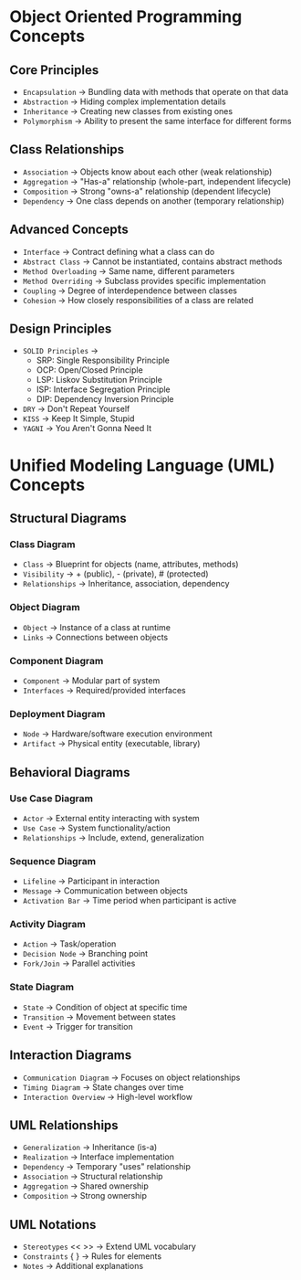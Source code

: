# Object Oriented Programming Concepts

## Core Principles
- `Encapsulation` → Bundling data with methods that operate on that data  
- `Abstraction` → Hiding complex implementation details  
- `Inheritance` → Creating new classes from existing ones  
- `Polymorphism` → Ability to present the same interface for different forms  

## Class Relationships
- `Association` → Objects know about each other (weak relationship)  
- `Aggregation` → "Has-a" relationship (whole-part, independent lifecycle)  
- `Composition` → Strong "owns-a" relationship (dependent lifecycle)  
- `Dependency` → One class depends on another (temporary relationship)  

## Advanced Concepts
- `Interface` → Contract defining what a class can do  
- `Abstract Class` → Cannot be instantiated, contains abstract methods  
- `Method Overloading` → Same name, different parameters  
- `Method Overriding` → Subclass provides specific implementation  
- `Coupling` → Degree of interdependence between classes  
- `Cohesion` → How closely responsibilities of a class are related  

## Design Principles
- `SOLID Principles` → 
  - SRP: Single Responsibility Principle  
  - OCP: Open/Closed Principle  
  - LSP: Liskov Substitution Principle  
  - ISP: Interface Segregation Principle  
  - DIP: Dependency Inversion Principle  
- `DRY` → Don't Repeat Yourself  
- `KISS` → Keep It Simple, Stupid  
- `YAGNI` → You Aren't Gonna Need It  

# Unified Modeling Language (UML) Concepts

## Structural Diagrams
### Class Diagram
- `Class` → Blueprint for objects (name, attributes, methods)  
- `Visibility` → + (public), - (private), # (protected)  
- `Relationships` → Inheritance, association, dependency  

### Object Diagram
- `Object` → Instance of a class at runtime  
- `Links` → Connections between objects  

### Component Diagram
- `Component` → Modular part of system  
- `Interfaces` → Required/provided interfaces  

### Deployment Diagram
- `Node` → Hardware/software execution environment  
- `Artifact` → Physical entity (executable, library)  

## Behavioral Diagrams
### Use Case Diagram
- `Actor` → External entity interacting with system  
- `Use Case` → System functionality/action  
- `Relationships` → Include, extend, generalization  

### Sequence Diagram
- `Lifeline` → Participant in interaction  
- `Message` → Communication between objects  
- `Activation Bar` → Time period when participant is active  

### Activity Diagram
- `Action` → Task/operation  
- `Decision Node` → Branching point  
- `Fork/Join` → Parallel activities  

### State Diagram
- `State` → Condition of object at specific time  
- `Transition` → Movement between states  
- `Event` → Trigger for transition  

## Interaction Diagrams
- `Communication Diagram` → Focuses on object relationships  
- `Timing Diagram` → State changes over time  
- `Interaction Overview` → High-level workflow  

## UML Relationships
- `Generalization` → Inheritance (is-a)  
- `Realization` → Interface implementation  
- `Dependency` → Temporary "uses" relationship  
- `Association` → Structural relationship  
- `Aggregation` → Shared ownership  
- `Composition` → Strong ownership  

## UML Notations
- `Stereotypes` << >> → Extend UML vocabulary  
- `Constraints` { } → Rules for elements  
- `Notes` → Additional explanations  
